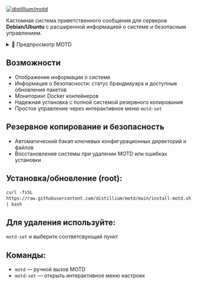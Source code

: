 <p aling="center"><a href="https://github.com/distillium/motd">
 <picture>
   <source media="(prefers-color-scheme: dark)" srcset="./media/logo.png" />
   <source media="(prefers-color-scheme: light)" srcset="./media/logo-black.png" />
   <img alt="distillium/motd" src="https://github.com/distillium/motd" />
 </picture>
</a></p>

Кастомная система приветственного сообщения для серверов **Debian/Ubuntu** с расширенной информацией о системе и безопасным управлением.

<details>
<summary>🌌 Предпросмотр MOTD</summary>

![screenshot](./media/preview.png)

</details>

## Возможности
- Отображение информации о системе
- Информация о безопасности: статус брандмауэра и доступные обновления пакетов
- Мониторинг Docker контейнеров
- Надежная установка с полной системой резервного копирования
- Простое управление через интерактивное меню `motd-set`

## Резервное копирование и безопасность
- Автоматический бэкап ключевых конфигурационных директорий и файлов
- Восстановление системы при удалении MOTD или ошибках установки

## Установка/обновление (root):
```
curl -fsSL https://raw.githubusercontent.com/distillium/motd/main/install-motd.sh | bash
```

## Для удаления используйте:
`motd-set` и выберите соответсвующий пункт

## Команды:
- `motd` — ручной вызов MOTD
- `motd-set` — открыть интерактивное меню настроек
